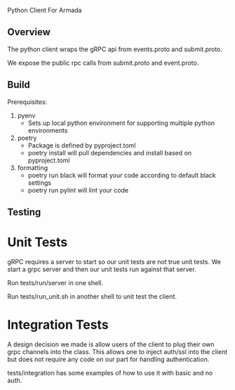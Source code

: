 Python Client For Armada

## Overview

The python client wraps the gRPC api from events.proto and submit.proto.  

We expose the public rpc calls from submit.proto and event.proto.


## Build
Prerequisites:

1) pyenv
    - Sets up local python environment for supporting multiple python environments
2) poetry
    - Package is defined by pyproject.toml
    - poetry install will pull dependencies and install based on pyproject.toml
3) formatting
    - poetry run black will format your code according to default black settings
    - poetry run pylint will lint your code

## Testing

# Unit Tests
gRPC requires a server to start so our unit tests are not true unit tests.  We start a grpc server and then our unit tests run against that server.

Run tests/run/server in one shell.

Run tests/run_unit.sh in another shell to unit test the client.

# Integration Tests

A design decision we made is allow users of the client to plug their own grpc channels into the class.  This allows one to inject auth/ssl into the client but does not require any code on our part for handling authentication.  

tests/integration has some examples of how to use it with basic and no auth.  


